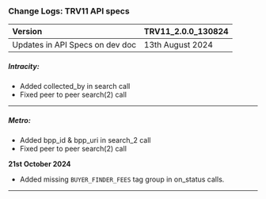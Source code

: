 ### Change Logs: TRV11 API specs

| Version                         | TRV11_2.0.0_130824 |
| :------------------------------ | :----------------- |
| Updates in API Specs on dev doc | 13th August 2024      |



##### Intracity:
- Added collected_by in search call
- Fixed peer to peer search(2) call

---

##### Metro:
- Added bpp_id & bpp_uri in search_2 call
- Fixed peer to peer search(2) call

****21st October 2024****
- Added missing `BUYER_FINDER_FEES` tag group in on_status calls.

---
#####